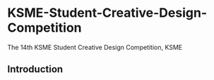 # KSME-Student-Creative-Design-Competition
The 14th KSME Student Creative Design Competition, KSME

## Introduction
